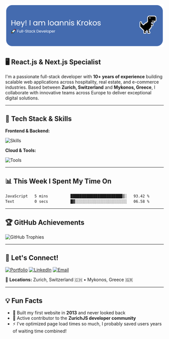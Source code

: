 <img src="./assets/github-header-banner.png" alt="Header Banner" width="600">

## 🖥️ React.js & Next.js Specialist

I'm a passionate full-stack developer with **10+ years of experience** building scalable web applications across hospitality, real estate, and e-commerce industries. Based between **Zurich, Switzerland** and **Mykonos, Greece**, I collaborate with innovative teams across Europe to deliver exceptional digital solutions.

---

## 🔧 Tech Stack & Skills

**Frontend & Backend:**

![Skills](https://skillicons.dev/icons?i=react,nextjs,typescript,javascript,nodejs,express,postgresql,mongodb,mysql)

**Cloud & Tools:**

![Tools](https://skillicons.dev/icons?i=aws,vercel,docker,github,git,vscode,tailwind,supabase)

---

## 📊 This Week I Spent My Time On

<!--START_SECTION:waka-->

```txt
JavaScript   5 mins          ███████████████████████▒░   93.42 %
Text         0 secs          █▓░░░░░░░░░░░░░░░░░░░░░░░   06.58 %
```

<!--END_SECTION:waka-->

---

## 🏆 GitHub Achievements

![GitHub Trophies](https://github-profile-trophy.vercel.app/?username=jkrokos&theme=flat&no-frame=true&margin-w=15&row=1&column=4)

---

## 🤝 Let's Connect!

[![Portfolio](https://img.shields.io/badge/Portfolio-jkrokos.dev-blue?style=for-the-badge&logo=google-chrome&logoColor=white)](https://jkrokos.dev)
[![LinkedIn](https://img.shields.io/badge/LinkedIn-Ioannis%20Krokos-0077B5?style=for-the-badge&logo=linkedin&logoColor=white)](https://linkedin.com/in/ioanniskrokos)
[![Email](https://img.shields.io/badge/Email-i@jkrokos.dev-D14836?style=for-the-badge&logo=gmail&logoColor=white)](mailto:i@jkrokos.dev)

📍 **Locations:** Zurich, Switzerland 🇨🇭 • Mykonos, Greece 🇬🇷

---

## 💡 Fun Facts

- 🚀 Built my first website in **2013** and never looked back
- 🌱 Active contributor to the **ZurichJS developer community**
- ⚡ I've optimized page load times so much, I probably saved users years of waiting time combined!
